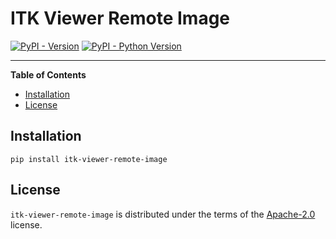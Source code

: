 # ITK Viewer Remote Image

[![PyPI - Version](https://img.shields.io/pypi/v/itk-viewer-remote-image.svg)](https://pypi.org/project/itk-viewer-remote-image)
[![PyPI - Python Version](https://img.shields.io/pypi/pyversions/itk-viewer-remote-image.svg)](https://pypi.org/project/itk-viewer-remote-image)

---

**Table of Contents**

- [Installation](#installation)
- [License](#license)

## Installation

```console
pip install itk-viewer-remote-image
```

## License

`itk-viewer-remote-image` is distributed under the terms of the [Apache-2.0](https://spdx.org/licenses/Apache-2.0.html) license.
